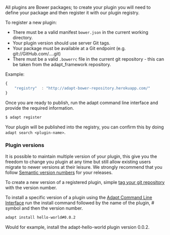 All plugins are Bower packages; to create your plugin you will need to define your package and then register it with our plugin registry.

To register a new plugin:

* There must be a valid manifest `bower.json` in the current working directory. 
* Your plugin version should use server Git tags.
* Your package must be available at a Git endpoint (e.g. git://GitHub.com/....git)
* There must be a valid `.bowerrc` file in the current git repository - this can be taken from the adapt_framework repository.

Example:
```js
{
    "registry"  : "http://adapt-bower-repository.herokuapp.com/"
}
```

Once you are ready to publish, run the adapt command line interface and provide the required information.

```bash
$ adapt register
```

Your plugin will be published into the registry, you can confirm this by doing `adapt search <plugin-name>`. 

### Plugin versions
It is possible to maintain multiple version of your plugin, this give you the freedom to change you plugin at any time but still allow existing users migrate to newer versions at their leisure. 
We strongly recommend that you follow [Semantic version numbers](//github.com/adaptlearning/adapt_framework/wiki/Semantic-Version-numbers) for your releases.

To create a new version of a registered plugin, simple [tag your git repository](http://git-scm.com/book/en/Git-Basics-Tagging) with the version number.

To install a specific version of a plugin using the [Adapt Command Line Interface](//github.com/adaptlearning/adapt_framework/wiki/Adapt-Command-Line-Interface) run the install command followed by the name of the plugin, # symbol and then the version number.

```bash
adapt install hello-world#0.0.2
```

Would for example, install the adapt-hello-world plugin version 0.0.2.